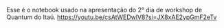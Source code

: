Esse é o notebook usado na apresentação do 2° dia de workshop de Quantum do Itaú.
https://youtu.be/csAtWEDwlV8?si=JX8xAE2ypGmF2eTv
